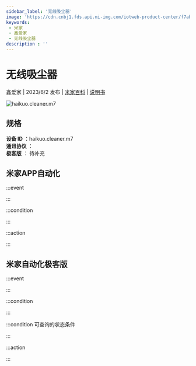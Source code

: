 ```yaml
---
sidebar_label: '无线吸尘器'
image: 'https://cdn.cnbj1.fds.api.mi-img.com/iotweb-product-center/f7abf1d7fb48d3d69b7c62697332d9a4_1672106621209.png?GalaxyAccessKeyId=AKVGLQWBOVIRQ3XLEW&Expires=9223372036854775807&Signature=J+fT3wm6wuUx5HynKixF0U2kKkQ='
keywords: 
 - 米家
 - 鑫爱家
 - 无线吸尘器
description : ''
---
```

# 无线吸尘器

鑫爱家 | 2023/6/2 发布 | [米家百科](https://home.mi.com/webapp/content/baike/product/index.html?model=haikuo.cleaner.m7) | [说明书](https://home.mi.com/views/introduction.html?model=haikuo.cleaner.m7&region=cn)

![haikuo.cleaner.m7](https://cdn.cnbj1.fds.api.mi-img.com/iotweb-product-center/f7abf1d7fb48d3d69b7c62697332d9a4_1672106621209.png?GalaxyAccessKeyId=AKVGLQWBOVIRQ3XLEW&Expires=9223372036854775807&Signature=J+fT3wm6wuUx5HynKixF0U2kKkQ=)

## 规格  
> 
**设备 ID** ：haikuo.cleaner.m7  
**通讯协议** ：  
**极客版**  ： 待补充 


## 米家APP自动化  

:::event  

:::

:::condition  

:::

:::action   

:::

## 米家自动化极客版  

:::event  

:::

:::condition  

:::

:::condition 可查询的状态条件  

:::

:::action  

:::

        
